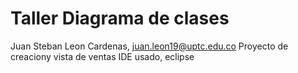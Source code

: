 # Taller Diagrama de clases
 Juan Steban Leon Cardenas, juan.leon19@uptc.edu.co
 Proyecto de creaciony vista de ventas
 IDE usado, eclipse

